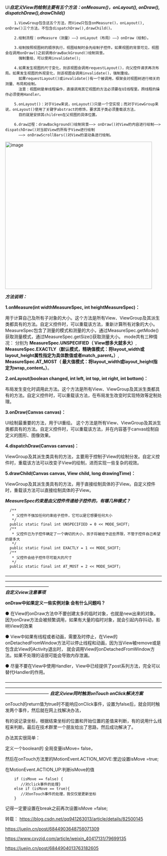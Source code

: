 UI***自定义View的绘制主要有五个方法：onMeasure()，onLayout(), onDraw(), dispatchDraw(),drawChild()***

        1.ViewGroup包含这五个方法，而View只包含onMeasure()，onLayout(), onDraw()三个方法，不包含dispatchDraw(),drawChild()。
        
        2.绘制流程：onMeasure（测量）——》onLayout（布局）——》onDraw（绘制）。
        
        3.绘制按照视图树的顺序执行，视图绘制时会先绘制子控件。如果视图的背景可见，视图会在调用onDraw()之前调用drawBackGround()绘制背景。
          强制重绘，可以使用invalidate();
        
        4.如果发生视图的尺寸变化，则该视图会调用requestLayout()，向父控件请求再次布局。如果发生视图的外观变化，则该视图会调用invalidate()，强制重绘。
          如果requestLayout()或invalidate()有一个被调用，框架会对视图树进行相关的测量、布局和绘制。
          注意：视图树是单线程操作，直接调用其它视图的方法必须要在UI线程里。跨线程的操作必须使用Handler。
        
        5.onLayout()：对于View来说，onLayout()只是一个空实现；而对于ViewGroup来说，onLayout()使用了关键字abstract的修饰，要求其子类必须重载该方法，
          目的就是安排其children在父视图的具体位置。
          
        6.draw过程：drawBackground()绘制背景——> onDraw()对View的内容进行绘制——> dispatchDraw()对当前View的所有子View进行绘制
          ——> onDrawScrollBars()对View的滚动条进行绘制。
 
 <img width="472" alt="image" src="https://user-images.githubusercontent.com/67937122/162101922-de4f01df-3286-4527-b6b2-7bb902249a14.png">


***方法说明：***

**1.onMeasure(int widthMeasureSpec, int heightMeasureSpec)：**
  
  用于计算自己及所有子对象的大小。这个方法是所有View、ViewGroup及其派生类都具有的方法。自定义控件时，可以重载该方法，重新计算所有对象的大小。 
  MeasureSpec包含了测量的模式和测量的大小，通过MeasureSpec.getMode()获取测量模式，通过MeasureSpec.getSize()获取测量大小。
  mode共有三种情况： 分别为
      **MeasureSpec.UNSPECIFIED（ View想多大就多大）**,
      **MeasureSpec.EXACTLY（默认模式，精确值模式：将layout_width或layout_height属性指定为具体数值或者match_parent。）**,
      **MeasureSpec.AT_MOST（ 最大值模式：将layout_width或layout_height指定为wrap_content。）**。
      
**2.onLayout(boolean changed, int left, int top, int right, int bottom)：**
  
  布局发生变化时调用此方法。这个方法是所有View、ViewGroup及其派生类都具有的方法。自定义控件时，可以重载该方法，在布局发生改变时实现特效等定制处理。

**3.onDraw(Canvas canvas)：**

UI绘制最重要的方法，用于UI重绘。
这个方法是所有View、ViewGroup及其派生类都具有的方法。自定义控件时，可以重载该方法，并在内容基于canvas绘制自定义的图形、图像效果。

**4.dispatchDraw(Canvas canvas)：**

ViewGroup及其派生类具有的方法，主要用于控制子View的绘制分发。自定义控件时，重载该方法可以改变子View的绘制，进而实现一些复杂的视效。

**5.drawChild(Canvas canvas, View child, long drawingTime)：**

ViewGroup及其派生类具有的方法，用于直接绘制具体的子View。自定义控件时，重载该方法可以直接绘制具体的子View。 

 
***MeasureSpec约束是由父控件传递给子控件的，有哪几种模式？***

      /**
       * 父控件不强加任何约束给子控件，它可以是它想要任何大小
       */
      public static final int UNSPECIFIED = 0 << MODE_SHIFT;
      /**
       * 父控件已为子控件确定了一个确切的大小，孩子将被给予这些界限，不管子控件自己希望的是多大
       */
      public static final int EXACTLY = 1 << MODE_SHIFT;
      /**
       * 父控件会给子控件尽可能大的尺寸
       */
      public static final int AT_MOST = 2 << MODE_SHIFT;
      
——————————————————————————————————————————————————————————————————————————————————      
***自定义view注意事项***

**onDraw中如果定义一些实例对象 会有什么问题吗？**

  ● 在View的onDraw方法中不要创建太多的临时对象，也就是new出来的对象。因为onDraw方法会被频繁调用，如果有大量的临时对象，就会引起内存抖动，影响View的效果
  
  ● View中如果有线程或者动画，需要及时停止，在View的onDetachedFromWindow方法可以停止线程和动画，因为当View被remove或是包含此View的Activity退出时，
     就会调用View的onDetachedFromWindow方法。如果不处理的话很可能会导致内存泄漏。
     
  ● 尽量不要在View中使用Handler，View中已经提供了post系列方法，完全可以替代Handler的作用。

——————————————————————————————————————————————————————————————————————————————————
***自定义view同时触发onTouch onClick解决方案***

onTouch的return值为true时不能响应onClick事件，设置为false后，就会同时触发两个事件，然后就在网上找解决办法，

有的说记录坐标，根据结束坐标的位置和开始位置的差值来判断，有的说用什么线程来判断。最后在技术群里一个朋友给出了思路，然后成功解决了。

办法其实很简单：

定义一个boolean的 全局变量isMove= false，

然后在onTouch方法里的MotionEvent.ACTION_MOVE:里边设置isMove =true;

在MotionEvent.ACTION_UP:判断isMove的值 

        if (isMove == false) {
           //对click事件的处理} 
        else if (isMove == true){
           //对onTouch事件的处理，我仅仅是更新坐标
        } 
        
记得一定要设置在break之前再次设置isMove =false;
      
      
 转载：
 https://blog.csdn.net/qq941263013/article/details/82500145
 
 https://juejin.cn/post/6844903648758071309
 
 https://www.cxyzjd.com/article/weixin_40417131/79699135
 
https://juejin.cn/post/6844904013763182605

 
